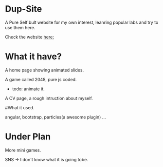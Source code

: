 # Dup-Site

A Pure Self bult website for my own interest, leanring popular labs and try to use them here.

Check the website [here](http://sherryxueyingli.github.io/dup-site/);

# What it have?
A home page showing animated slides.

A game called 2048, pure js coded. 
*   todo: animate it.

A CV page, a rough intruction about myself.

#What it used.

angular, bootstrap, particles(a awesome plugin) ...

# Under Plan

More mini games.

SNS -> I don't know what it is going tobe.
